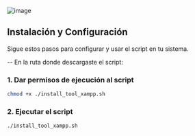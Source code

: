 ![image](https://github.com/user-attachments/assets/b5ca2866-9682-4164-9fb3-43341347e565)

## Instalación y Configuración

Sigue estos pasos para configurar y usar el script en tu sistema.

-- En la ruta donde descargaste el script:

### 1. Dar permisos de ejecución al script

```bash
chmod +x ./install_tool_xampp.sh
```

### 2. Ejecutar el script

```bash
./install_tool_xampp.sh
```
